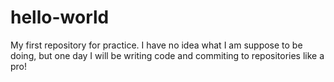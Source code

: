 # hello-world
My first repository for practice.
I have no idea what I am suppose to be doing, but one day I will be writing code and commiting to repositories like a pro!
